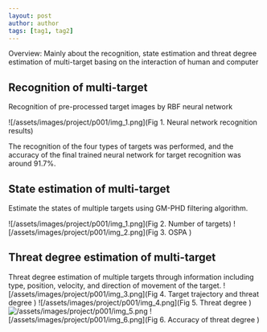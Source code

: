 ```yaml
---
layout: post
author: author
tags: [tag1, tag2]
---
```


Overview: Mainly about the recognition, state estimation and threat degree estimation of multi-target basing on the interaction of human and computer 

## Recognition of multi-target 

Recognition of pre-processed target images by RBF neural network

![/assets/images/project/p001/img_1.png](Fig 1. Neural network recognition results)

The recognition of the four types of targets was performed, and the accuracy of the final trained neural network for target recognition was around 91.7%.


## State estimation of multi-target

Estimate the states of multiple targets using GM-PHD filtering algorithm.

![/assets/images/project/p001/img_1.png](Fig 2. Number of targets)
![/assets/images/project/p001/img_2.png](Fig 3. OSPA )


## Threat degree estimation of multi-target

Threat degree estimation of multiple targets through information including type, position, velocity, and direction of movement of the target.
![/assets/images/project/p001/img_3.png](Fig 4. Target trajectory and threat degree )
![/assets/images/project/p001/img_4.png](Fig 5. Threat degree )
![/assets/images/project/p001/img_5.png]( )
![/assets/images/project/p001/img_6.png](Fig 6. Accuracy of threat degree )